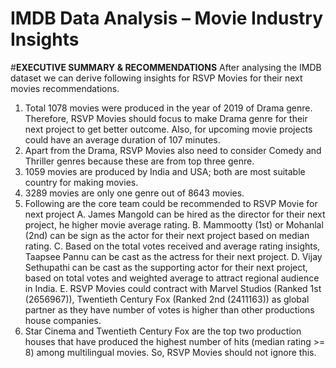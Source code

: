 # IMDB Data Analysis – Movie Industry Insights
#**EXECUTIVE SUMMARY & RECOMMENDATIONS**
After analysing the IMDB dataset we can derive following insights for RSVP Movies for their next movies recommendations.
1. Total 1078 movies were produced in the year of 2019 of Drama genre. Therefore, RSVP Movies should focus to make Drama genre for their next project to get better outcome. Also, for upcoming movie projects could have an average duration of 107 minutes.
2. Apart from the Drama, RSVP Movies also need to consider Comedy and Thriller genres because these are from top three genre.
3. 1059 movies are produced by India and USA; both are most suitable country for making movies.
4. 3289 movies are only one genre out of 8643 movies.
5. Following are the core team could be recommended to RSVP Movie for next project
   A. James Mangold can be hired as the director for their next project, he higher movie average rating.
   B. Mammootty (1st) or Mohanlal (2nd) can be sign as the actor for their next project based on median rating.
   C. Based on the total votes received and average rating insights, Taapsee Pannu can be cast as the actress for their next project.
   D. Vijay Sethupathi can be cast as the supporting actor for their next project, based on total votes and weighted average to attract regional audience in India.
   E. RSVP Movies could contract with Marvel Studios (Ranked 1st (2656967)), Twentieth Century Fox (Ranked 2nd (2411163)) as global partner as they have number of votes is 
      higher than other productions house companies.
6. Star Cinema and Twentieth Century Fox are the top two production houses that have produced the highest number of hits (median rating >= 8) among multilingual movies. So, RSVP Movies should not ignore this.
